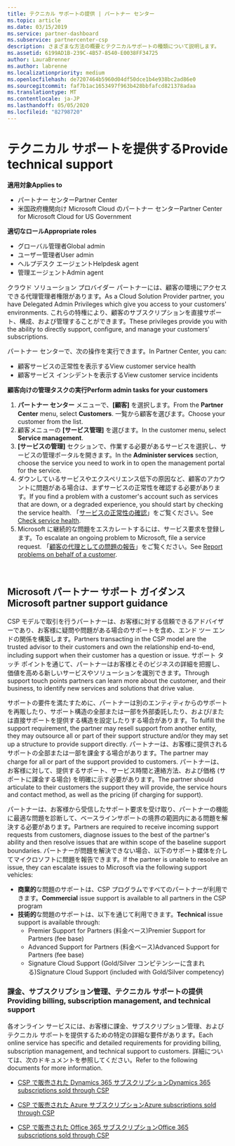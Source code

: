 ```yaml
---
title: テクニカル サポートの提供 | パートナー センター
ms.topic: article
ms.date: 03/15/2019
ms.service: partner-dashboard
ms.subservice: partnercenter-csp
description: さまざまな方法の概要とテクニカルサポートの種類について説明します。
ms.assetid: 6199AD1B-239C-4B57-8540-E0038FF34725
author: LauraBrenner
ms.author: labrenne
ms.localizationpriority: medium
ms.openlocfilehash: de7207464b5960d04df50dce1b4e938bc2ad86e0
ms.sourcegitcommit: faf7b1ac1653497f963b428bbfafcd821378adaa
ms.translationtype: MT
ms.contentlocale: ja-JP
ms.lasthandoff: 05/05/2020
ms.locfileid: "82798720"
---
```

# <a name="provide-technical-support"></a><span data-ttu-id="e9489-103">テクニカル サポートを提供する</span><span class="sxs-lookup"><span data-stu-id="e9489-103">Provide technical support</span></span>

<span data-ttu-id="e9489-104">**適用対象**</span><span class="sxs-lookup"><span data-stu-id="e9489-104">**Applies to**</span></span>

-  <span data-ttu-id="e9489-105">パートナー センター</span><span class="sxs-lookup"><span data-stu-id="e9489-105">Partner Center</span></span>
-  <span data-ttu-id="e9489-106">米国政府機関向け Microsoft Cloud のパートナー センター</span><span class="sxs-lookup"><span data-stu-id="e9489-106">Partner Center for Microsoft Cloud for US Government</span></span>

<span data-ttu-id="e9489-107">**適切なロール**</span><span class="sxs-lookup"><span data-stu-id="e9489-107">**Appropriate roles**</span></span>
-   <span data-ttu-id="e9489-108">グローバル管理者</span><span class="sxs-lookup"><span data-stu-id="e9489-108">Global admin</span></span>
-   <span data-ttu-id="e9489-109">ユーザー管理者</span><span class="sxs-lookup"><span data-stu-id="e9489-109">User admin</span></span>
-   <span data-ttu-id="e9489-110">ヘルプデスク エージェント</span><span class="sxs-lookup"><span data-stu-id="e9489-110">Helpdesk agent</span></span>
-   <span data-ttu-id="e9489-111">管理エージェント</span><span class="sxs-lookup"><span data-stu-id="e9489-111">Admin agent</span></span>

<span data-ttu-id="e9489-112">クラウド ソリューション プロバイダー パートナーには、顧客の環境にアクセスできる代理管理者権限があります。</span><span class="sxs-lookup"><span data-stu-id="e9489-112">As a Cloud Solution Provider partner, you have Delegated Admin Privileges which give you access to your customers' environments.</span></span> <span data-ttu-id="e9489-113">これらの特権により、顧客のサブスクリプションを直接サポート、構成、および管理することができます。</span><span class="sxs-lookup"><span data-stu-id="e9489-113">These privileges provide you with the ability to directly support, configure, and manage your customers' subscriptions.</span></span>

<span data-ttu-id="e9489-114">パートナー センターで、次の操作を実行できます。</span><span class="sxs-lookup"><span data-stu-id="e9489-114">In Partner Center, you can:</span></span>

-   <span data-ttu-id="e9489-115">顧客サービスの正常性を表示する</span><span class="sxs-lookup"><span data-stu-id="e9489-115">View customer service health</span></span>
-   <span data-ttu-id="e9489-116">顧客サービス インシデントを表示する</span><span class="sxs-lookup"><span data-stu-id="e9489-116">View customer service incidents</span></span>

<span data-ttu-id="e9489-117">**顧客向けの管理タスクの実行**</span><span class="sxs-lookup"><span data-stu-id="e9489-117">**Perform admin tasks for your customers**</span></span>

1.  <span data-ttu-id="e9489-118">**パートナー センター** メニューで、**[顧客]** を選択します。</span><span class="sxs-lookup"><span data-stu-id="e9489-118">From the **Partner Center** menu, select **Customers**.</span></span> <span data-ttu-id="e9489-119">一覧から顧客を選びます。</span><span class="sxs-lookup"><span data-stu-id="e9489-119">Choose your customer from the list.</span></span>
2.  <span data-ttu-id="e9489-120">顧客メニューの **[サービス管理]** を選びます。</span><span class="sxs-lookup"><span data-stu-id="e9489-120">In the customer menu, select **Service management**.</span></span>
3.  <span data-ttu-id="e9489-121">**[サービスの管理]** セクションで、作業する必要があるサービスを選択し、サービスの管理ポータルを開きます。</span><span class="sxs-lookup"><span data-stu-id="e9489-121">In the **Administer services** section, choose the service you need to work in to open the management portal for the service.</span></span>
4.  <span data-ttu-id="e9489-122">ダウンしているサービスやエクスペリエンス低下の原因など、顧客のアカウントに問題がある場合は、まずサービスの正常性を確認する必要があります。</span><span class="sxs-lookup"><span data-stu-id="e9489-122">If you find a problem with a customer's account such as services that are down, or a degraded experience, you should start by checking the service health.</span></span> <span data-ttu-id="e9489-123">「[サービスの正常性の確認](check-service-health.md)」をご覧ください。</span><span class="sxs-lookup"><span data-stu-id="e9489-123">See [Check service health](check-service-health.md).</span></span>
5.  <span data-ttu-id="e9489-124">Microsoft に継続的な問題をエスカレートするには、サービス要求を登録します。</span><span class="sxs-lookup"><span data-stu-id="e9489-124">To escalate an ongoing problem to Microsoft, file a service request.</span></span> <span data-ttu-id="e9489-125">「[顧客の代理としての問題の報告](report-problems-on-behalf-of-a-customer.md)」をご覧ください。</span><span class="sxs-lookup"><span data-stu-id="e9489-125">See [Report problems on behalf of a customer](report-problems-on-behalf-of-a-customer.md).</span></span>

 
## <a name="microsoft-partner-support-guidance"></a><span data-ttu-id="e9489-126">Microsoft パートナー サポート ガイダンス</span><span class="sxs-lookup"><span data-stu-id="e9489-126">Microsoft partner support guidance</span></span>

<span data-ttu-id="e9489-127">CSP モデルで取引を行うパートナーは、お客様に対する信頼できるアドバイザーであり、お客様に疑問や問題がある場合のサポートを含め、エンド ツー エンドの関係を構築します。</span><span class="sxs-lookup"><span data-stu-id="e9489-127">Partners transacting in the CSP model are the trusted advisor to their customers and own the relationship end-to-end, including support when their customer has a question or issue.</span></span> <span data-ttu-id="e9489-128">サポート タッチ ポイントを通じて、パートナーはお客様とそのビジネスの詳細を把握し、価値を高める新しいサービスやソリューションを識別できます。</span><span class="sxs-lookup"><span data-stu-id="e9489-128">Through support touch points partners can learn more about the customer, and their business, to identify new services and solutions that drive value.</span></span>

<span data-ttu-id="e9489-129">サポートの要件を満たすために、パートナーは別のエンティティからのサポートを再販したり、サポート構造の全部または一部を外部委託したり、および/または直接サポートを提供する構造を設定したりする場合があります。</span><span class="sxs-lookup"><span data-stu-id="e9489-129">To fulfill the support requirement, the partner may resell support from another entity, they may outsource all or part of their support structure and/or they may set up a structure to provide support directly.</span></span>  <span data-ttu-id="e9489-130">パートナーは、お客様に提供されるサポートの全部または一部を課金する場合があります。</span><span class="sxs-lookup"><span data-stu-id="e9489-130">The partner may charge for all or part of the support provided to customers.</span></span> <span data-ttu-id="e9489-131">パートナーは、お客様に対して、提供するサポート、サービス時間と連絡方法、および価格 (サポートに課金する場合) を明確に示す必要があります。</span><span class="sxs-lookup"><span data-stu-id="e9489-131">The partner should articulate to their customers the support they will provide, the service hours and contact method, as well as the pricing (if charging for support).</span></span> 

<span data-ttu-id="e9489-132">パートナーは、お客様から受信したサポート要求を受け取り、パートナーの機能に最適な問題を診断して、ベースラインサポートの境界の範囲内にある問題を解決する必要があります。</span><span class="sxs-lookup"><span data-stu-id="e9489-132">Partners are required to receive incoming support requests from customers, diagnose issues to the best of the partner's ability and then resolve issues that are within scope of the baseline support boundaries.</span></span> <span data-ttu-id="e9489-133">パートナーが問題を解決できない場合、以下のサポート媒体を介してマイクロソフトに問題を報告できます。</span><span class="sxs-lookup"><span data-stu-id="e9489-133">If the partner is unable to resolve an issue, they can escalate issues to Microsoft via the following support vehicles:</span></span>

- <span data-ttu-id="e9489-134">**商業的**な問題のサポートは、CSP プログラムですべてのパートナーが利用できます。</span><span class="sxs-lookup"><span data-stu-id="e9489-134">**Commercial** issue support is available to all partners in the CSP program</span></span>
-   <span data-ttu-id="e9489-135">**技術的**な問題のサポートは、以下を通じて利用できます。</span><span class="sxs-lookup"><span data-stu-id="e9489-135">**Technical** issue support is available through:</span></span>
    -   <span data-ttu-id="e9489-136">Premier Support for Partners (料金ベース)</span><span class="sxs-lookup"><span data-stu-id="e9489-136">Premier Support for Partners (fee base)</span></span>
    -   <span data-ttu-id="e9489-137">Advanced Support for Partners (料金ベース)</span><span class="sxs-lookup"><span data-stu-id="e9489-137">Advanced Support for Partners (fee base)</span></span>
    -   <span data-ttu-id="e9489-138">Signature Cloud Support (Gold/Silver コンピテンシーに含まれる)</span><span class="sxs-lookup"><span data-stu-id="e9489-138">Signature Cloud Support (included with Gold/Silver competency)</span></span>

### <a name="providing-billing-subscription-management-and-technical-support"></a><span data-ttu-id="e9489-139">課金、サブスクリプション管理、テクニカル サポートの提供</span><span class="sxs-lookup"><span data-stu-id="e9489-139">Providing billing, subscription management, and technical support</span></span> 

<span data-ttu-id="e9489-140">各オンライン サービスには、お客様に課金、サブスクリプション管理、およびテクニカル サポートを提供するための特定の詳細な要件があります。</span><span class="sxs-lookup"><span data-stu-id="e9489-140">Each online service has specific and detailed requirements for providing billing, subscription management, and technical support to customers.</span></span> <span data-ttu-id="e9489-141">詳細については、次のドキュメントを参照してください。</span><span class="sxs-lookup"><span data-stu-id="e9489-141">Refer to the following documents for more information.</span></span>

-   [<span data-ttu-id="e9489-142">CSP で販売された Dynamics 365 サブスクリプション</span><span class="sxs-lookup"><span data-stu-id="e9489-142">Dynamics 365 subscriptions sold through CSP</span></span>](https://www.microsoftpartnercommunity.com/t5/CSP/Microsoft-Partner-Support-Guidance/m-p/5262#M30)

-   [<span data-ttu-id="e9489-143">CSP で販売された Azure サブスクリプション</span><span class="sxs-lookup"><span data-stu-id="e9489-143">Azure subscriptions sold through CSP</span></span>](https://www.microsoftpartnercommunity.com/t5/CSP/Microsoft-Partner-Support-Guidance/m-p/5263#M31)

-   [<span data-ttu-id="e9489-144">CSP で販売された Office 365 サブスクリプション</span><span class="sxs-lookup"><span data-stu-id="e9489-144">Office 365 subscriptions sold through CSP</span></span>](https://www.microsoftpartnercommunity.com/t5/CSP/Microsoft-Partner-Support-Guidance/m-p/5264#M32)
 



